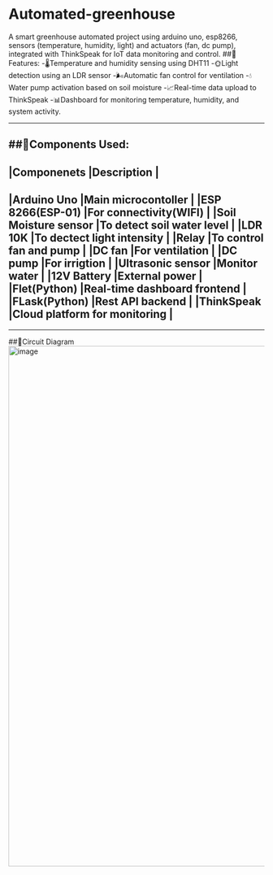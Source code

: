 # Automated-greenhouse
A smart greenhouse automated project using arduino uno, esp8266, sensors (temperature, humidity, light) and actuators (fan, dc pump), integrated with ThinkSpeak for IoT data monitoring and control.
##🌠 Features:
-🌡Temperature and humidity sensing using DHT11
-🌞Light detection using an LDR sensor
-🌬Automatic fan control for ventilation
-💧Water pump activation based on soil moisture
-📈Real-time data upload to ThinkSpeak
-📊Dashboard for monitoring temperature, humidity, and system activity.

----------------------------------------------------------------------------------------------------------------------------------------------------------------------------------------------------------------------------------------------------------------------------------------------------------------------------------------------------------------------------------------------------------------------------------------------------------------------------------------------------------------------------------------------------------
##🛒Components Used:
------------------------------------------------------------------------------------------------
|Componenets                               |Description                                        |
------------------------------------------------------------------------------------------------
|Arduino Uno                               |Main microcontoller                                |
|ESP 8266(ESP-01)                          |For connectivity(WIFI)                             |
|Soil Moisture sensor                      |To detect soil water level                         |
|LDR 10K                                   |To dectect light intensity                         |
|Relay                                     |To control fan and pump                            |
|DC fan                                    |For ventilation                                    |
|DC pump                                   |For irrigtion                                      |
|Ultrasonic sensor                         |Monitor water                                      |
|12V Battery                               |External power                                     |
|Flet(Python)                              |Real-time dashboard frontend                       |
|FLask(Python)                             |Rest API backend                                   |
|ThinkSpeak                                |Cloud platform for monitoring                      |
------------------------------------------------------------------------------------------------

----------------------------------------------------------------------------------------------------------------------------------------------------------------------------------------------------------------------------------------------------------------------------------------------------------------------------------------------------------------------------------------------------------------------------------

##🔌Circuit Diagram
<img width="1536" height="1024" alt="image" src="https://github.com/user-attachments/assets/5f67282a-1f60-4392-9556-e2712a3fa8ce" />



